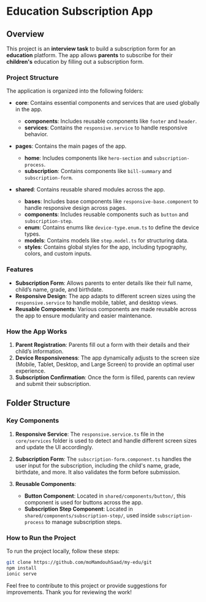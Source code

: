 # Education Subscription App

## Overview

This project is an **interview task** to build a subscription form for an **education** platform. The app allows **parents** to subscribe for their **children's** education by filling out a subscription form. 

### Project Structure

The application is organized into the following folders:

- **core**: Contains essential components and services that are used globally in the app.
  - **components**: Includes reusable components like `footer` and `header`.
  - **services**: Contains the `responsive.service` to handle responsive behavior.
  
- **pages**: Contains the main pages of the app.
  - **home**: Includes components like `hero-section` and `subscription-process`.
  - **subscription**: Contains components like `bill-summary` and `subscription-form`.

- **shared**: Contains reusable shared modules across the app.
  - **bases**: Includes base components like `responsive-base.component` to handle responsive design across pages.
  - **components**: Includes reusable components such as `button` and `subscription-step`.
  - **enum**: Contains enums like `device-type.enum.ts` to define the device types.
  - **models**: Contains models like `step.model.ts` for structuring data.
  - **styles**: Contains global styles for the app, including typography, colors, and custom inputs.

### Features

- **Subscription Form**: Allows parents to enter details like their full name, child’s name, grade, and birthdate.
- **Responsive Design**: The app adapts to different screen sizes using the `responsive.service` to handle mobile, tablet, and desktop views.
- **Reusable Components**: Various components are made reusable across the app to ensure modularity and easier maintenance.

### How the App Works

1. **Parent Registration**: Parents fill out a form with their details and their child’s information. 
2. **Device Responsiveness**: The app dynamically adjusts to the screen size (Mobile, Tablet, Desktop, and Large Screen) to provide an optimal user experience.
3. **Subscription Confirmation**: Once the form is filled, parents can review and submit their subscription.

## Folder Structure


### Key Components

1. **Responsive Service**: The `responsive.service.ts` file in the `core/services` folder is used to detect and handle different screen sizes and update the UI accordingly.

2. **Subscription Form**: The `subscription-form.component.ts` handles the user input for the subscription, including the child's name, grade, birthdate, and more. It also validates the form before submission.

3. **Reusable Components**:
   - **Button Component**: Located in `shared/components/button/`, this component is used for buttons across the app.
   - **Subscription Step Component**: Located in `shared/components/subscription-step/`, used inside `subscription-process` to manage subscription steps.

### How to Run the Project

To run the project locally, follow these steps:

   ```bash
   git clone https://github.com/moMamdouhSaad/my-edu/git
   npm install
   ionic serve
 ```


Feel free to contribute to this project or provide suggestions for improvements. Thank you for reviewing the work!



